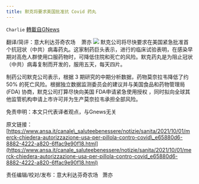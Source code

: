 ```yaml
---
title: 默克将要求美国批准抗 Covid 药丸
---
```

`Charlie` [轉載自GNews](https://gnews.org/zh-hans/1568507/)

翻译/简评：意大利达芬奇农场    萧亦
![](https://assets.gnews.org/wp-content/uploads/2021/10/10021.jpg)
默克公司将尽快要求在美国紧急批准首个抗冠状（中共）病毒药丸。这家制药巨头表示，进行的临床试验表明，在感染早期对高危人群使用口服药物时，可降低住院和死亡的风险。默克药丸是为阻止冠状（中共）病毒复制而开发的，服用五天，每天四片。

制药公司默克公司表示，根据 3 期研究的中期分析数据，药物莫奈拉韦降低了约 50% 的死亡风险。根据独立数据监测委员会的建议并与美国食品和药物管理局 (FDA) 协商，默克公司打算尽快向美国 FDA申请紧急使用授权 ，同时拟向全球其他监管机构申请上市许可并为生产莫奈拉韦承担全部风险。

免责申明：本文只代表译者观点，与Gnews无关

原文链接：[https://www.ansa.it/canale\_saluteebenessere/notizie/sanita/2021/10/01/merck-chiedera-autorizzazione-usa-per-pillola-contro-covid\_e65880d6-8882-4222-a820-6ffac9e90f18.html](https://www.ansa.it/canale_saluteebenessere/notizie/sanita/2021/10/01/merck-chiedera-autorizzazione-usa-per-pillola-contro-covid_e65880d6-8882-4222-a820-6ffac9e90f18.html)

责任编辑/校对/发布：意大利达芬奇农场   萧亦
